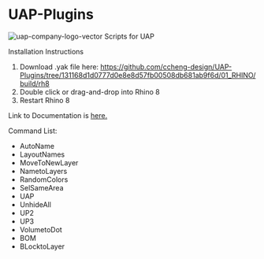 # UAP-Plugins
 ![uap-company-logo-vector](https://github.com/user-attachments/assets/d2b43332-33e1-488c-b949-e90dfed130a9)
 Scripts for UAP


Installation Instructions

1. Download .yak file here: https://github.com/ccheng-design/UAP-Plugins/tree/131168d1d0777d0e8e8d57fb00508db681ab9f6d/01_RHINO/build/rh8
2. Double click or drag-and-drop into Rhino 8
3. Restart Rhino 8

Link to Documentation is [here.](https://ccheng-design.github.io/UAP-Plugins/)

Command List:
+ AutoName
+ LayoutNames
+ MoveToNewLayer
+ NametoLayers
+ RandomColors
+ SelSameArea
+ UAP
+ UnhideAll
+ UP2
+ UP3
+ VolumetoDot
+ BOM
+ BLocktoLayer

